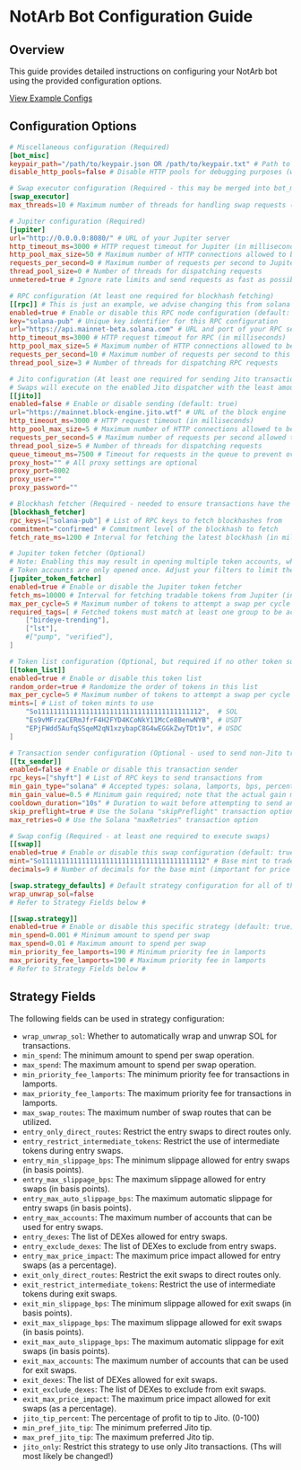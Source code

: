 # NotArb Bot Configuration Guide

## Overview

This guide provides detailed instructions on configuring your NotArb bot using the provided configuration options.

[View Example Configs](https://examples.notarb.org/)

## Configuration Options

```toml
# Miscellaneous configuration (Required)
[bot_misc]
keypair_path="/path/to/keypair.json OR /path/to/keypair.txt" # Path to the keypair file used for signing transactions
disable_http_pools=false # Disable HTTP pools for debugging purposes (will be removed in future)

# Swap executor configuration (Required - this may be merged into bot_misc in the future)
[swap_executor]
max_threads=10 # Maximum number of threads for handling swap requests (defaults to the number of available processors)

# Jupiter configuration (Required)
[jupiter]
url="http://0.0.0.0:8080/" # URL of your Jupiter server
http_timeout_ms=3000 # HTTP request timeout for Jupiter (in milliseconds)
http_pool_max_size=50 # Maximum number of HTTP connections allowed to be pooled for this dispatcher's requests (default: 5)
requests_per_second=0 # Maximum number of requests per second to Jupiter
thread_pool_size=0 # Number of threads for dispatching requests
unmetered=true # Ignore rate limits and send requests as fast as possible

# RPC configuration (At least one required for blockhash fetching)
[[rpc]] # This is just an example, we advise changing this from solana's public rpc.
enabled=true # Enable or disable this RPC node configuration (default: true)
key="solana-pub" # Unique key identifier for this RPC configuration
url="https://api.mainnet-beta.solana.com" # URL and port of your RPC server
http_timeout_ms=3000 # HTTP request timeout for RPC (in milliseconds)
http_pool_max_size=5 # Maximum number of HTTP connections allowed to be pooled for this dispatcher's requests (default: 5)
requests_per_second=10 # Maximum number of requests per second to this RPC
thread_pool_size=3 # Number of threads for dispatching RPC requests

# Jito configuration (At least one required for sending Jito transactions)
# Swaps will execute on the enabled Jito dispatcher with the least amount of requests queued.
[[jito]]
enabled=false # Enable or disable sending (default: true)
url="https://mainnet.block-engine.jito.wtf" # URL of the block engine
http_timeout_ms=3000 # HTTP request timeout (in milliseconds)
http_pool_max_size=5 # Maximum number of HTTP connections allowed to be pooled for this dispatcher's requests (default: 5)
requests_per_second=5 # Maximum number of requests per second allowed to be dispatched
thread_pool_size=5 # Number of threads for dispatching requests
queue_timeout_ms=7500 # Timeout for requests in the queue to prevent overload; ensures the queue doesn't grow faster than it is processed
proxy_host="" # All proxy settings are optional
proxy_port=8002
proxy_user=""
proxy_password=""

# Blockhash fetcher (Required - needed to ensure transactions have the latest blockhash to land)
[blockhash_fetcher]
rpc_keys=["solana-pub"] # List of RPC keys to fetch blockhashes from
commitment="confirmed" # Commitment level of the blockhash to fetch
fetch_rate_ms=1200 # Interval for fetching the latest blockhash (in milliseconds)

# Jupiter token fetcher (Optional)
# Note: Enabling this may result in opening multiple token accounts, which can affect your balance due to account creation fees.
# Token accounts are only opened once. Adjust your filters to limit the number of tokens if this is a concern.
[jupiter_token_fetcher]
enabled=true # Enable or disable the Jupiter token fetcher
fetch_ms=10000 # Interval for fetching tradable tokens from Jupiter (in milliseconds)
max_per_cycle=5 # Maximum number of tokens to attempt a swap per cycle
required_tags=[ # Fetched tokens must match at least one group to be accepted.
    ["birdeye-trending"],
    ["lst"],
    #["pump", "verified"],
]

# Token list configuration (Optional, but required if no other token suppliers are enabled)
[[token_list]]
enabled=true # Enable or disable this token list
random_order=true # Randomize the order of tokens in this list
max_per_cycle=5 # Maximum number of tokens to attempt a swap per cycle
mints=[ # List of token mints to use
    "So11111111111111111111111111111111111111112",  # SOL
    "Es9vMFrzaCERmJfrF4H2FYD4KCoNkY11McCe8BenwNYB", # USDT
    "EPjFWdd5AufqSSqeM2qN1xzybapC8G4wEGGkZwyTDt1v", # USDC
]

# Transaction sender configuration (Optional - used to send non-Jito transactions)
[[tx_sender]]
enabled=false # Enable or disable this transaction sender
rpc_keys=["shyft"] # List of RPC keys to send transactions from
min_gain_type="solana" # Accepted types: solana, lamports, bps, percent
min_gain_value=0.5 # Minimum gain required; note that the actual gain may vary by the time the transaction lands. Consider starting with a higher value to be safe.
cooldown_duration="10s" # Duration to wait before attempting to send another transaction
skip_preflight=true # Use the Solana "skipPreflight" transaction option
max_retries=0 # Use the Solana "maxRetries" transaction option

# Swap config (Required - at least one required to execute swaps)
[[swap]]
enabled=true # Enable or disable this swap configuration (default: true)
mint="So11111111111111111111111111111111111111112" # Base mint to trade
decimals=9 # Number of decimals for the base mint (important for price calculations)

[swap.strategy_defaults] # Default strategy configuration for all of this swap's strategies
wrap_unwrap_sol=false 
# Refer to Strategy Fields below #

[[swap.strategy]]
enabled=true # Enable or disable this specific strategy (default: true)
min_spend=0.001 # Minimum amount to spend per swap
max_spend=0.01 # Maximum amount to spend per swap
min_priority_fee_lamports=190 # Minimum priority fee in lamports
max_priority_fee_lamports=190 # Maximum priority fee in lamports
# Refer to Strategy Fields below #
```

## Strategy Fields

The following fields can be used in strategy configuration:

- `wrap_unwrap_sol`: Whether to automatically wrap and unwrap SOL for transactions.
- `min_spend`: The minimum amount to spend per swap operation.
- `max_spend`: The maximum amount to spend per swap operation.
- `min_priority_fee_lamports`: The minimum priority fee for transactions in lamports.
- `max_priority_fee_lamports`: The maximum priority fee for transactions in lamports.
- `max_swap_routes`: The maximum number of swap routes that can be utilized.
- `entry_only_direct_routes`: Restrict the entry swaps to direct routes only.
- `entry_restrict_intermediate_tokens`: Restrict the use of intermediate tokens during entry swaps.
- `entry_min_slippage_bps`: The minimum slippage allowed for entry swaps (in basis points).
- `entry_max_slippage_bps`: The maximum slippage allowed for entry swaps (in basis points).
- `entry_max_auto_slippage_bps`: The maximum automatic slippage for entry swaps (in basis points).
- `entry_max_accounts`: The maximum number of accounts that can be used for entry swaps.
- `entry_dexes`: The list of DEXes allowed for entry swaps.
- `entry_exclude_dexes`: The list of DEXes to exclude from entry swaps.
- `entry_max_price_impact`: The maximum price impact allowed for entry swaps (as a percentage).
- `exit_only_direct_routes`: Restrict the exit swaps to direct routes only.
- `exit_restrict_intermediate_tokens`: Restrict the use of intermediate tokens during exit swaps.
- `exit_min_slippage_bps`: The minimum slippage allowed for exit swaps (in basis points).
- `exit_max_slippage_bps`: The maximum slippage allowed for exit swaps (in basis points).
- `exit_max_auto_slippage_bps`: The maximum automatic slippage for exit swaps (in basis points).
- `exit_max_accounts`: The maximum number of accounts that can be used for exit swaps.
- `exit_dexes`: The list of DEXes allowed for exit swaps.
- `exit_exclude_dexes`: The list of DEXes to exclude from exit swaps.
- `exit_max_price_impact`: The maximum price impact allowed for exit swaps (as a percentage).
- `jito_tip_percent`: The percentage of profit to tip to Jito. (0-100)
- `min_pref_jito_tip`: The minimum preferred Jito tip.
- `max_pref_jito_tip`: The maximum preferred Jito tip.
- `jito_only`: Restrict this strategy to use only Jito transactions. (Ths will most likely be changed!)
